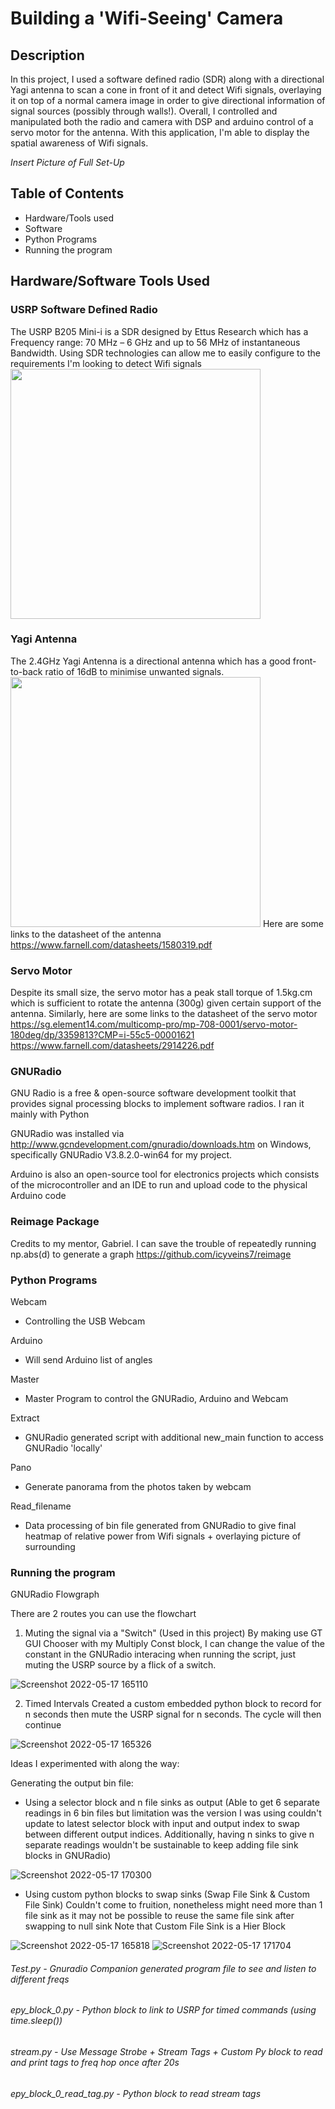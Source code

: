 # Building a 'Wifi-Seeing' Camera

## Description

In this project, I used a software defined radio (SDR) along with a directional Yagi antenna to scan a
cone in front of it and detect Wifi signals, overlaying it on top of a normal camera
image in order to give directional information of signal sources (possibly through
walls!). Overall, I controlled and manipulated both the radio and camera with DSP and arduino control of a servo motor for the antenna. With this application, I'm able to display the spatial awareness of Wifi signals. 

*Insert Picture of Full Set-Up*

## Table of Contents 
- Hardware/Tools used
- Software
- Python Programs
- Running the program


## Hardware/Software Tools Used
### USRP Software Defined Radio 
The USRP B205 Mini-i is a SDR designed by Ettus Research which has a Frequency range: 70 MHz – 6 GHz and up to 56 MHz of instantaneous Bandwidth. Using SDR technologies can allow me to easily configure to the requirements I'm looking to detect Wifi signals
<img src="https://user-images.githubusercontent.com/9492646/168749479-fe65405c-384f-4492-9fda-59c76cafda7e.jpg" width="400">

### Yagi Antenna
The 2.4GHz Yagi Antenna is a directional antenna which has a good front-to-back ratio of 16dB to minimise unwanted signals. 
<img src ="https://user-images.githubusercontent.com/9492646/168747625-059d9247-391d-4e11-9860-cb122a4c1f6c.png" width="400">
Here are some links to the datasheet of the antenna 
https://www.farnell.com/datasheets/1580319.pdf

### Servo Motor
Despite its small size, the servo motor has a peak stall torque of 1.5kg.cm which is sufficient to rotate the antenna (300g) given certain support of the antenna. Similarly, here are some links to the datasheet of the servo motor
https://sg.element14.com/multicomp-pro/mp-708-0001/servo-motor-180deg/dp/3359813?CMP=i-55c5-00001621
https://www.farnell.com/datasheets/2914226.pdf


### GNURadio 
GNU Radio is a free & open-source software development toolkit that provides signal processing blocks to implement software radios. I ran it mainly with Python 

GNURadio was installed via http://www.gcndevelopment.com/gnuradio/downloads.htm on Windows, specifically GNURadio V3.8.2.0-win64 for my project. 

Arduino is also an open-source tool for electronics projects which consists of the microcontroller and an IDE to run and upload code to the physical Arduino code

### Reimage Package

Credits to my mentor, Gabriel. I can save the trouble of repeatedly running np.abs(d) to generate a graph 
https://github.com/icyveins7/reimage

### Python Programs 
Webcam
- Controlling the USB Webcam

Arduino
- Will send Arduino list of angles 

Master
- Master Program to control the GNURadio, Arduino and Webcam 

Extract
- GNURadio generated script with additional new_main function to access GNURadio 'locally'

Pano
- Generate panorama from the photos taken by webcam


Read_filename
- Data processing of bin file generated from GNURadio to give final heatmap of relative power from Wifi signals + overlaying picture of surrounding


### Running the program




GNURadio Flowgraph

There are 2 routes you can use the flowchart

1. Muting the signal via a "Switch" (Used in this project)
By making use GT GUI Chooser with my Multiply Const block, I can change the value of the constant in the GNURadio interacing when running the script, just muting the USRP source by a flick of a switch. 

![Screenshot 2022-05-17 165110](https://user-images.githubusercontent.com/9492646/168771117-054ba7d7-ef64-4d49-b680-3421b9b1d986.png)



2. Timed Intervals 
Created a custom embedded python block to record for n seconds then mute the USRP signal for n seconds. The cycle will then continue

![Screenshot 2022-05-17 165326](https://user-images.githubusercontent.com/9492646/168771553-8c1bdca7-b0c1-4f9e-bae3-426936dc4b34.png)



Ideas I experimented with along the way: 

Generating the output bin file:
- Using a selector block and n file sinks as output (Able to get 6 separate readings in 6 bin files but limitation was the version I was using couldn't update to latest selector block with input and output index to swap between different output indices. Additionally, having n sinks to give n separate readings wouldn't be sustainable to keep adding file sink blocks in GNURadio)

![Screenshot 2022-05-17 170300](https://user-images.githubusercontent.com/9492646/168773626-3483b6c3-6ccc-4434-85a8-b717e60b41ca.png)


- Using custom python blocks to swap sinks (Swap File Sink & Custom File Sink)
Couldn't come to fruition, nonetheless might need more than 1 file sink as it may not be possible to reuse the same file sink after swapping to null sink
Note that Custom File Sink is a Hier Block

![Screenshot 2022-05-17 165818](https://user-images.githubusercontent.com/9492646/168772523-772d2026-9a67-4c41-b95b-c8be478d2ec5.png)
![Screenshot 2022-05-17 171704](https://user-images.githubusercontent.com/9492646/168776395-debf46ec-f20b-4bac-83bc-ea0077672ce4.png)









 ###### Test.py - Gnuradio Companion generated program file to see and listen to different freqs #######
 ###### epy_block_0.py - Python block to link to USRP for timed commands (using time.sleep()) #######
 ###### stream.py - Use Message Strobe + Stream Tags + Custom Py block to read and print tags to freq hop once after 20s ######
 ###### epy_block_0_read_tag.py - Python block to read stream tags ######
